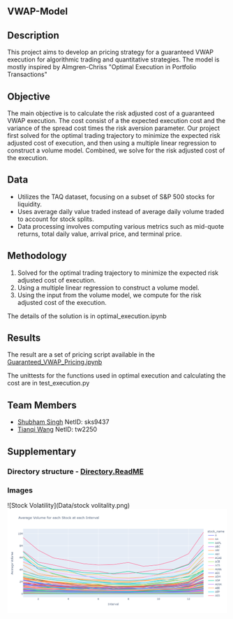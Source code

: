 ## VWAP-Model

## Description

This project aims to develop an pricing strategy for a guaranteed VWAP execution for algorithmic trading and quantitative strategies. The model is mostly inspired by Almgren-Chriss "Optimal Execution in Portfolio Transactions"

## Objective

The main objective is to calculate the risk adjusted cost of a guaranteed VWAP execution. The cost consist of a the expected execution cost and the variance of the spread cost times the risk aversion parameter. Our project first solved for the optimal trading trajectory to minimize the expected risk adjusted cost of execution, and then using a multiple linear regression to construct a volume model. Combined, we solve for the risk adjusted cost of the execution. 

## Data

- Utilizes the TAQ dataset, focusing on a subset of S&P 500 stocks for liquidity.
- Uses average daily value traded instead of average daily volume traded to account for stock splits.
- Data processing involves computing various metrics such as mid-quote returns, total daily value, arrival price, and terminal price.

## Methodology
1. Solved for the optimal trading trajectory to minimize the expected risk adjusted cost of execution.
2. Using a multiple linear regression to construct a volume model.
3. Using the input from the volume model, we compute for the risk adjusted cost of the execution.

The details of the solution is in optimal_execution.ipynb

## Results
The result are a set of pricing script available in the [Guaranteed_VWAP_Pricing.ipynb](https://github.com/ssnyu/VWAP-Model/blob/main/Guaranteed_VWAP_Pricing.ipynb)

The unittests for the functions used in optimal execution and calculating the cost are in test_execution.py

## Team Members

- [Shubham Singh](https://github.com/shubhamcodez) NetID: sks9437
- [Tianqi Wang](https://github.com/foggyleo) NetID: tw2250


## Supplementary 

### Directory structure - [Directory.ReadME](https://github.com/ssnyu/Market-Impact-Model/blob/main/Directory.md)

### Images

![Stock Volatility](Data/stock volitality.png)
![Volume Plot](Data/volume_plot.png)
